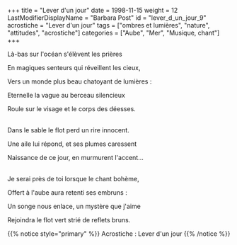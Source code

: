 +++
title = "Lever d'un jour"
date = 1998-11-15
weight = 12
LastModifierDisplayName = "Barbara Post"
id = "lever_d_un_jour_9"
acrostiche = "Lever d'un jour"
tags = ["ombres et lumières", "nature", "attitudes", "acrostiche"]
categories = ["Aube", "Mer", "Musique, chant"]
+++

Là-bas sur l'océan s'élèvent les prières

En magiques senteurs qui réveillent les cieux,

Vers un monde plus beau chatoyant de lumières :

Eternelle la vague au berceau silencieux

Roule sur le visage et le corps des déesses.

 \
Dans le sable le flot perd un rire innocent.

Une aile lui répond, et ses plumes caressent

Naissance de ce jour, en murmurent l'accent...

 \
Je serai près de toi lorsque le chant bohème,

Offert à l'aube aura retenti ses embruns :

Un songe nous enlace, un mystère que j'aime

Rejoindra le flot vert strié de reflets bruns.

{{% notice style="primary" %}}
Acrostiche : Lever d'un jour
{{% /notice %}}
